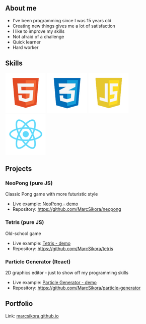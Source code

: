 ## About me

* I've been programming since I was 15 years old
* Creating new things gives me a lot of satisfaction
* I like to improve my skills
* Not afraid of a challenge
* Quick learner
* Hard worker

## Skills
![html](icons/html.png)
![css](icons/css.png) 
![js](icons/js.png) 
![react](icons/react.png) 

## Projects
### NeoPong (pure JS)
Classic Pong game with more futuristic style
* Live example: [NeoPong - demo](https://marcsikora.github.io/projects/neopong/)
* Repository: https://github.com/MarcSikora/neopong

### Tetris (pure JS)
Old-school game
* Live example: [Tetris - demo](http://memor37.hekko24.pl/tetris/)
* Repository: https://github.com/MarcSikora/tetris

### Particle Generator (React)
2D graphics editor - just to show off my programming skills
* Live example: [Particle Generator - demo](https://marcsikora.github.io/projects/particle-generator/)
* Repository: https://github.com/MarcSikora/particle-generator

## Portfolio

Link: [marcsikora.github.io](https://marcsikora.github.io/)
